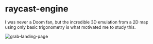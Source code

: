 # raycast-engine
I was never a Doom fan, but the incredible 3D emulation from a 2D map using only basic trigonometry is what motivated me to study this.

![grab-landing-page](https://github.com/paiva96/raycast-engine/blob/master/resources/demo/demo.gif)
